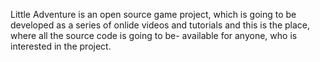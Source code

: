 Little Adventure is an open source game project, which is going to be developed as a series of onlide videos and tutorials and this is the place, where all the source code is going to be- available for anyone, who is interested in the project.
